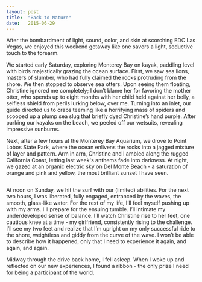 ```yaml
---
layout: post
title:  "Back to Nature" 
date:   2015-06-29
---
```

After the bombardment of light, sound, color, and skin at scorching EDC Las Vegas, we enjoyed this weekend getaway like one savors a light, seductive touch to the forearm.

We started early Saturday, exploring Monterey Bay on kayak, paddling level with birds majestically grazing the ocean surface. First, we saw sea lions, masters of slumber, who had fully claimed the rocks protruding from the shore. We then stopped to observe sea otters. Upon seeing them floating, Christine ignored me completely; I don’t blame her for favoring the mother otter, who spends up to eight months with her child held against her belly, a selfless shield from perils lurking below, over me. Turning into an inlet, our guide directed us to crabs teeming like a horrifying mass of spiders and scooped up a plump sea slug that briefly dyed Christine’s hand purple. After parking our kayaks on the beach, we peeled off our wetsuits, revealing impressive sunburns. 

Next, after a few hours at the Monterey Bay Aquarium, we drove to Point Lobos State Park, where the ocean enlivens the rocks into a jagged mixture of layer and pattern. Arm in arm, Christine and I ambled along the rugged California Coast, letting last week's anthems fade into darkness. At night, we gazed at an organic electric sky on Del Monte Beach - a saturation of orange and pink and yellow, the most brilliant sunset I have seen.

<figure>
	<img src="{{ '/assets/img/sunset.jpg' | prepend: site.baseurl }}" alt=""> 
</figure>


At noon on Sunday, we hit the surf with our (limited) abilities. For the next two hours, I was liberated, fully engaged, entranced by the waves, the smooth, glass-like water. For the rest of my life, I’ll feel myself pushing up with my arms. I'll prepare for the ensuing tumble. I’ll intimate my underdeveloped sense of balance. I’ll watch Christine rise to her feet, one cautious knee at a time - my girlfriend, consistently rising to the challenge. I’ll see my two feet and realize that I’m upright on my only successful ride to the shore, weightless and giddy from the curve of the wave. I won’t be able to describe how it happened, only that I need to experience it again, and again, and again. 

Midway through the drive back home, I fell asleep. When I woke up and reflected on our new experiences, I found a ribbon - the only prize I need for being a participant of the world. 
